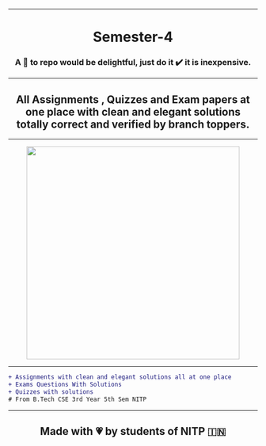 

<hr>
<h1 align="Center">Semester-4</h1>
<h3 align="center">A 🌟 to repo would be delightful, just do it ✔️ it is inexpensive.</h3>
<hr>
  <h2 align="center">All Assignments , Quizzes and Exam papers at one place with clean and elegant solutions totally correct and verified by branch toppers.</h2>
    <hr>
    
<p align="center" >
<img width="430" src="https://user-images.githubusercontent.com/55774240/152307671-5b3157cc-112a-48f4-a908-001c634106bf.png"></p>
<hr>



```diff
+ Assignments with clean and elegant solutions all at one place
+ Exams Questions With Solutions
+ Quizzes with solutions
# From B.Tech CSE 3rd Year 5th Sem NITP
```

<hr>

<h2 align="center">Made with 💗 by students of NITP 🇮🇳 </h2>
